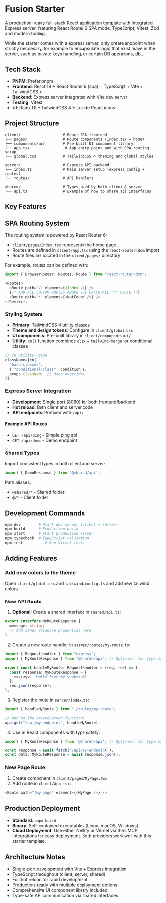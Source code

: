 # Fusion Starter

A production-ready full-stack React application template with integrated Express server, featuring React Router 6 SPA mode, TypeScript, Vitest, Zod and modern tooling.

While the starter comes with a express server, only create endpoint when strictly neccesary, for example to encapsulate logic that must leave in the server, such as private keys handling, or certain DB operations, db...

## Tech Stack

- **PNPM**: Prefer pnpm
- **Frontend**: React 18 + React Router 6 (spa) + TypeScript + Vite + TailwindCSS 4
- **Backend**: Express server integrated with Vite dev server
- **Testing**: Vitest
- **UI**: Radix UI + TailwindCSS 4 + Lucide React icons

## Project Structure

```
client/                   # React SPA frontend
├── pages/                # Route components (Index.tsx = home)
├── components/ui/        # Pre-built UI component library
├── App.tsx                # App entry point and with SPA routing setup
└── global.css            # TailwindCSS 4 theming and global styles

server/                   # Express API backend
├── index.ts              # Main server setup (express config + routes)
└── routes/               # API handlers

shared/                   # Types used by both client & server
└── api.ts                # Example of how to share api interfaces
```

## Key Features

## SPA Routing System

The routing system is powered by React Router 6:

- `client/pages/Index.tsx` represents the home page.
- Routes are defined in `client/App.tsx` using the `react-router-dom` import
- Route files are located in the `client/pages/` directory

For example, routes can be defined with:

```typescript
import { BrowserRouter, Routes, Route } from "react-router-dom";

<Routes>
  <Route path="/" element={<Index />} />
  {/* ADD ALL CUSTOM ROUTES ABOVE THE CATCH-ALL "*" ROUTE */}
  <Route path="*" element={<NotFound />} />
</Routes>;
```

### Styling System

- **Primary**: TailwindCSS 4 utility classes
- **Theme and design tokens**: Configure in `client/global.css` 
- **UI components**: Pre-built library in `client/components/ui/`
- **Utility**: `cn()` function combines `clsx` + `tailwind-merge` for conditional classes

```typescript
// cn utility usage
className={cn(
  "base-classes",
  { "conditional-class": condition },
  props.className  // User overrides
)}
```

### Express Server Integration

- **Development**: Single port (8080) for both frontend/backend
- **Hot reload**: Both client and server code
- **API endpoints**: Prefixed with `/api/`

#### Example API Routes
- `GET /api/ping` - Simple ping api
- `GET /api/demo` - Demo endpoint  

### Shared Types
Import consistent types in both client and server:
```typescript
import { DemoResponse } from '@shared/api';
```

Path aliases:
- `@shared/*` - Shared folder
- `@/*` - Client folder

## Development Commands

```bash
npm dev        # Start dev server (client + server)
npm build      # Production build
npm start      # Start production server
npm typecheck  # TypeScript validation
npm test          # Run Vitest tests
```

## Adding Features

### Add new colors to the theme

Open `client/global.css` and `tailwind.config.ts` and add new tailwind colors.

### New API Route
1. **Optional**: Create a shared interface in `shared/api.ts`:
```typescript
export interface MyRouteResponse {
  message: string;
  // Add other response properties here
}
```

2. Create a new route handler in `server/routes/my-route.ts`:
```typescript
import { RequestHandler } from "express";
import { MyRouteResponse } from "@shared/api"; // Optional: for type safety

export const handleMyRoute: RequestHandler = (req, res) => {
  const response: MyRouteResponse = {
    message: 'Hello from my endpoint!'
  };
  res.json(response);
};
```

3. Register the route in `server/index.ts`:
```typescript
import { handleMyRoute } from "./routes/my-route";

// Add to the createServer function:
app.get("/api/my-endpoint", handleMyRoute);
```

4. Use in React components with type safety:
```typescript
import { MyRouteResponse } from '@shared/api'; // Optional: for type safety

const response = await fetch('/api/my-endpoint');
const data: MyRouteResponse = await response.json();
```

### New Page Route
1. Create component in `client/pages/MyPage.tsx`
2. Add route in `client/App.tsx`:
```typescript
<Route path="/my-page" element={<MyPage />} />
```

## Production Deployment

- **Standard**: `pnpm build`
- **Binary**: Self-contained executables (Linux, macOS, Windows)
- **Cloud Deployment**: Use either Netlify or Vercel via their MCP integrations for easy deployment. Both providers work well with this starter template.

## Architecture Notes

- Single-port development with Vite + Express integration
- TypeScript throughout (client, server, shared)
- Full hot reload for rapid development
- Production-ready with multiple deployment options
- Comprehensive UI component library included
- Type-safe API communication via shared interfaces
